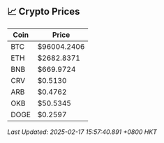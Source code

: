 ## 📈 Crypto Prices

| Coin | Price |
| ---- | ----- |
| BTC | $96004.2406 |
| ETH | $2682.8371 |
| BNB | $669.9724 |
| CRV | $0.5130 |
| ARB | $0.4762 |
| OKB | $50.5345 |
| DOGE | $0.2597 |

_Last Updated: 2025-02-17 15:57:40.891 +0800 HKT_